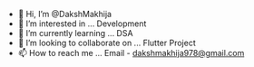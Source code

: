 - 👋 Hi, I’m @DakshMakhija
- 👀 I’m interested in ... Development
- 🌱 I’m currently learning ... DSA
- 💞️ I’m looking to collaborate on ... Flutter Project
- 📫 How to reach me ... Email - dakshmakhija978@gmail.com

<!---
DakshMakhija/DakshMakhija is a ✨ special ✨ repository because its `README.md` (this file) appears on your GitHub profile.
You can click the Preview link to take a look at your changes.
--->
